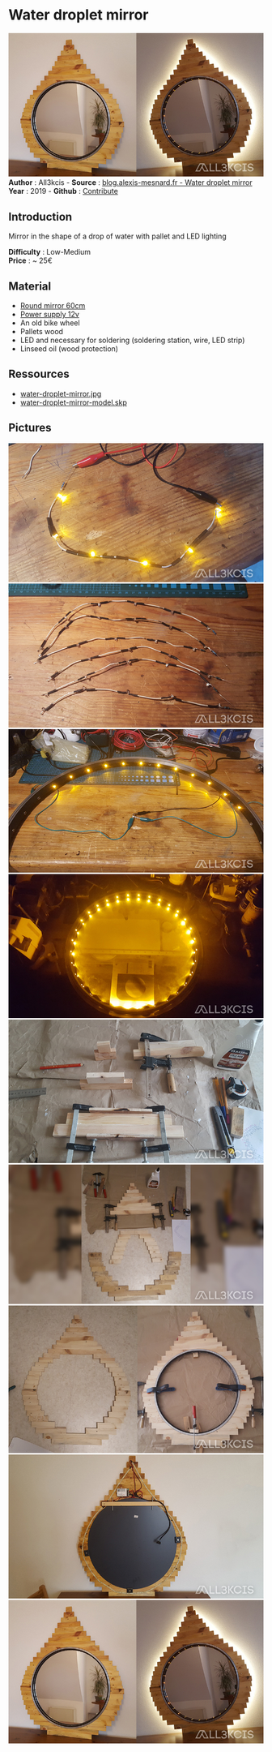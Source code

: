 # Water droplet mirror

![Water droplet mirror](img/bandeau.jpg)  
**Author** : All3kcis - **Source** : [blog.alexis-mesnard.fr - Water droplet mirror](https://blog.alexis-mesnard.fr/water-droplet-mirror/)  
**Year** : 2019 - **Github** : [Contribute](https://github.com/all3kcis/tutorials/tree/master/water-droplet-mirror)

## Introduction
Mirror in the shape of a drop of water with pallet and LED lighting

**Difficulty** : Low-Medium  
**Price** : ~ 25€  

## Material

- [Round mirror 60cm](https://www.leroymerlin.fr/v3/p/produits/miroir-non-lumineux-decoupe-rond-l-60-x-l-60-cm-poli-e13161)
- [Power supply 12v](https://fr.aliexpress.com/item/32703143354.html)
- An old bike wheel
- Pallets wood
- LED and necessary for soldering (soldering station, wire, LED strip)
- Linseed oil (wood protection)
  
## Ressources
  
  - [water-droplet-mirror.jpg](ressources/water-droplet-mirror.jpg)
  - [water-droplet-mirror-model.skp](ressources/water-droplet-mirror-model.skp)

## Pictures  

![Water droplet mirror](img/01.jpg)  
![Water droplet mirror](img/02.jpg)  
![Water droplet mirror](img/03.jpg)  
![Water droplet mirror](img/04.jpg)  
![Water droplet mirror](img/05.jpg)  
![Water droplet mirror](img/06.jpg)  
![Water droplet mirror](img/07.jpg)  
![Water droplet mirror](img/08.jpg)  
![Water droplet mirror](img/bandeau.jpg)  